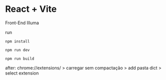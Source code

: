 # React + Vite

Front-End Illuma

run

`npm install`

`npm run dev`

`npm run build`

after: 
chrome://extensions/ > carregar sem compactação > add pasta dict > select extension 
